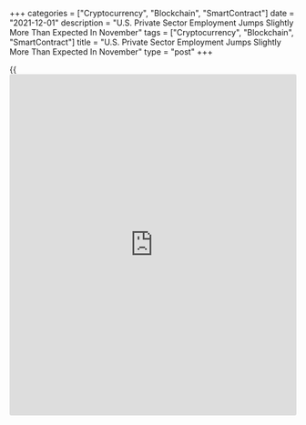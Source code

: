 +++
categories = ["Cryptocurrency", "Blockchain", "SmartContract"]
date = "2021-12-01"
description = "U.S. Private Sector Employment Jumps Slightly More Than Expected In November"
tags = ["Cryptocurrency", "Blockchain", "SmartContract"]
title = "U.S. Private Sector Employment Jumps Slightly More Than Expected In November"
type = "post"
+++

{{<iframe id="large-banner" src="https://www.bounty.group/#slide=9.0" width="100%" height="600" scrolling="no" style="border: 0px solid rgb(216, 221, 230); border-radius: 3px;">}}

A report released by payroll processor ADP on Wednesday showed private
sector employment in the U.S. increased by slightly more than expected
in the month of November.

ADP said private sector employment shot up by 534,000 jobs in November
after surging by a revised 570,000 jobs in October.

Economists had expected private sector employment to jump by about
525,000 jobs compared to the addition of 571,000 jobs originally
reported for the previous month.

"November's job gains bring the three month average to 543,000 monthly
jobs added, a modest uptick from the job pace earlier this year," said
ADP chief economist Nela Richardson.

She added, "Job gains have eclipsed 15 million since the recovery began,
though 5 million jobs short of pre-pandemic levels."

For comments and feedback [contact](https://www.playgroundfx.com/contact/): editorial@rtt[news](https://www.letsplayfx.com/blog/forex-news-website/).com

[Economic News][1]

 **What parts of the world are seeing the best (and worst) economic
performances lately? Click[here][2] to check out our [Econ Scorecard][2]
and find out! See up-to-the-moment [ranking](https://www.playgroundfx.com/blog/crypto-exchange-ranking/)s for the best and worst
performers in [GDP][3], [unemployment rate][4], [inflation][2] and much
more.**

   1. www.rtt[news](https://www.letsplayfx.com/blog/forex-news-website/).com/Content/EconomicNews.aspx
   2. www.rtt[news](https://www.letsplayfx.com/blog/forex-news-website/).com/economic-scorecard/world-rank/CPI/highest-performance.aspx
   3. www.rtt[news](https://www.letsplayfx.com/blog/forex-news-website/).com/economic-scorecard/world-rank/GDP/highest-performance.aspx
   4. www.rtt[news](https://www.letsplayfx.com/blog/forex-news-website/).com/economic-scorecard/world-rank/unemployment-rate/lowest-performance.aspx
